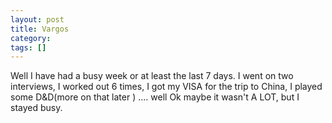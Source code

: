 ```yaml
---
layout: post
title: Vargos
category: 
tags: []
---
```



Well I have had a busy week or at least the last 7 days. I went on two
interviews, I worked out 6 times, I got my VISA for the trip to China,
I played some D&D(more on that later ) .... well Ok maybe it wasn't A LOT,
but I stayed busy.
